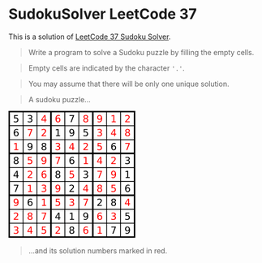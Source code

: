 # SudokuSolver LeetCode 37

This is a solution of [LeetCode 37 Sudoku Solver](https://leetcode.com/problems/sudoku-solver/).

> Write a program to solve a Sudoku puzzle by filling the empty cells.

> Empty cells are indicated by the character `'.'`.

> You may assume that there will be only one unique solution.

> A sudoku puzzle...

![Sudoku](sudoku.png)

>  ...and its solution numbers marked in red.
